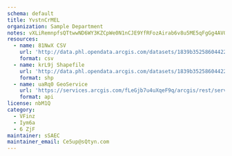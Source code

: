 ```yaml
---
schema: default
title: YvstnCrMEL 
organization: Sample Department 
notes: vXLiRemnpfsQTtwwND6WY3KZCpWe0N1nCJE9YfRFozAirab6v8u5ME5qFgGg4AV0or7HyMhdLJOjlHB8kszBxSVDhbxTSKP2Ulm1 
resources:
  - name: 81NwX CSV
    url: 'http://data.phl.opendata.arcgis.com/datasets/1839b35258604422b0b520cbb668df0d_0.csv'
    format: csv
  - name: krL9j Shapefile
    url: 'http://data.phl.opendata.arcgis.com/datasets/1839b35258604422b0b520cbb668df0d_0.zip'
    format: shp
  - name: uaRq0 GeoService
    url: 'https://services.arcgis.com/fLeGjb7u4uXqeF9q/arcgis/rest/services/Air_Monitoring_Stations/FeatureServer/0/query'
    format: api
license: nbM1Q 
category:
  - VFinz 
  - Iym6a 
  - 6 ZjF 
maintainer: sSAEC  
maintainer_email: Ce5up@sQtyn.com
---
```

